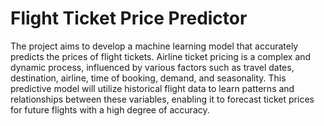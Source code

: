 # Flight Ticket Price Predictor
 The project aims to develop a machine learning model that accurately predicts the prices of flight tickets. Airline ticket pricing is a complex and dynamic process, influenced by various factors such as travel dates, destination, airline, time of booking, demand, and seasonality. This predictive model will utilize historical flight data to learn patterns and relationships between these variables, enabling it to forecast ticket prices for future flights with a high degree of accuracy.
